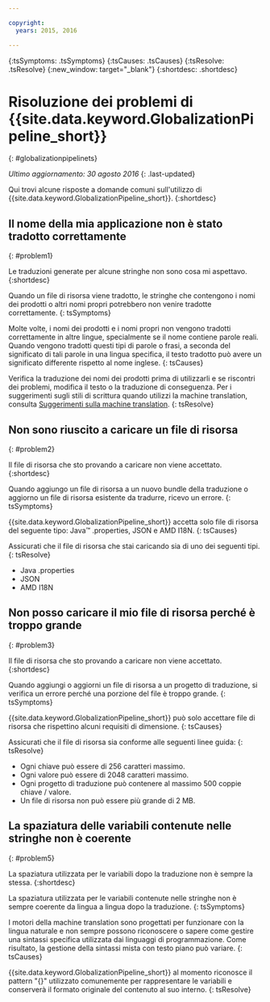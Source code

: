 ```yaml
---

copyright:
  years: 2015, 2016

---
```


{:tsSymptoms: .tsSymptoms} 
{:tsCauses: .tsCauses} 
{:tsResolve: .tsResolve} 
{:new_window: target="_blank"}
{:shortdesc: .shortdesc}

# Risoluzione dei problemi di {{site.data.keyword.GlobalizationPipeline_short}}
{: #globalizationpipelinets}

*Ultimo aggiornamento: 30 agosto 2016*
{: .last-updated}

Qui trovi alcune risposte a domande comuni sull'utilizzo di {{site.data.keyword.GlobalizationPipeline_short}}. 
{:shortdesc}


## Il nome della mia applicazione non è stato tradotto correttamente
{: #problem1}

Le traduzioni generate per alcune stringhe non sono cosa mi aspettavo.
{:shortdesc}

Quando un file di risorsa viene tradotto, le stringhe che contengono i nomi dei prodotti o altri nomi propri potrebbero non venire tradotte correttamente.
{: tsSymptoms}

Molte volte, i nomi dei prodotti e i nomi propri non vengono tradotti correttamente in altre lingue, specialmente se il nome contiene parole reali. Quando vengono tradotti questi tipi di parole o frasi, a seconda del significato di tali parole in una lingua specifica, il testo tradotto può avere un significato differente rispetto al nome inglese.
{: tsCauses}

Verifica la traduzione dei nomi dei prodotti prima di utilizzarli e se riscontri dei problemi, modifica il testo o la traduzione di conseguenza. Per i suggerimenti sugli stili di scrittura quando utilizzi la machine translation, consulta [Suggerimenti sulla machine translation](./tips.html#globalizationpipeline_tips).
{: tsResolve}



## Non sono riuscito a caricare un file di risorsa
{: #problem2}

Il file di risorsa che sto provando a caricare non viene accettato.
{:shortdesc}

Quando aggiungo un file di risorsa a un nuovo bundle della traduzione o aggiorno un file di risorsa esistente da tradurre, ricevo un errore.
{: tsSymptoms}

{{site.data.keyword.GlobalizationPipeline_short}} accetta solo file di risorsa del seguente tipo: Java™ .properties, JSON e AMD I18N.
{: tsCauses}

Assicurati che il file di risorsa che stai caricando sia di uno dei seguenti tipi.
{: tsResolve}
* Java .properties
* JSON
* AMD I18N



## Non posso caricare il mio file di risorsa perché è troppo grande
{: #problem3}

Il file di risorsa che sto provando a caricare non viene accettato.
{:shortdesc}

Quando aggiungi o aggiorni un file di risorsa a un progetto di traduzione, si verifica un errore perché una porzione del file è troppo grande.
{: tsSymptoms}

{{site.data.keyword.GlobalizationPipeline_short}} può solo accettare file di risorsa che rispettino alcuni requisiti di dimensione.
{: tsCauses}

Assicurati che il file di risorsa sia conforme alle seguenti linee guida:
{: tsResolve}
* Ogni chiave può essere di 256 caratteri massimo.
* Ogni valore può essere di 2048 caratteri massimo.
* Ogni progetto di traduzione può contenere al massimo 500 coppie chiave / valore.
* Un file di risorsa non può essere più grande di 2 MB.




## La spaziatura delle variabili contenute nelle stringhe non è coerente
{: #problem5}

La spaziatura utilizzata per le variabili dopo la traduzione non è sempre la stessa.
{:shortdesc}

La spaziatura utilizzata per le variabili contenute nelle stringhe non è sempre coerente da lingua a lingua dopo la traduzione.
{: tsSymptoms}

I motori della machine translation sono progettati per funzionare con la lingua naturale e non sempre possono riconoscere o sapere come gestire una sintassi specifica utilizzata dai linguaggi di programmazione. Come risultato, la gestione della sintassi mista con testo piano può variare.
{: tsCauses}

{{site.data.keyword.GlobalizationPipeline_short}} al momento riconosce il pattern "{}" utilizzato comunemente per rappresentare le variabili e conserverà il formato originale del contenuto al suo interno.
{: tsResolve}
